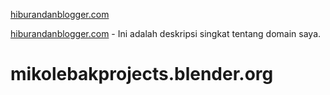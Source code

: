 <a href="https://hiburandanblogger.blogspot.com/" rel="dofollow">hiburandanblogger.com</a>



<a href="https://hiburandanblogger.blogspot.com/p/hiburan-dan-blogger.html" target="_blank">hiburandanblogger.com</a> - Ini adalah deskripsi singkat tentang domain saya.

# mikolebakprojects.blender.org
